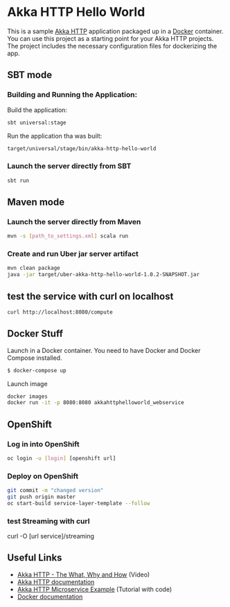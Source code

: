 # Akka HTTP Hello World

This is a sample [Akka HTTP](http://doc.akka.io/docs/akka-stream-and-http-experimental/1.0-M2/scala/http/) application packaged up in a [Docker](https://www.docker.com) container. You can use this project as a starting point for your Akka HTTP projects. The project includes the necessary configuration files for dockerizing the app.

## SBT mode

### Building and Running the Application:

Build the application:

```bash
sbt universal:stage
```

Run the application tha was built:

```bash
target/universal/stage/bin/akka-http-hello-world
```

### Launch the server directly from SBT

```bash
sbt run
```

## Maven mode

### Launch the server directly from Maven

```bash
mvn -s [path_to_settings.xml] scala run
```

### Create and run Uber jar server artifact

```bash
mvn clean package
java -jar target/uber-akka-http-hello-world-1.0.2-SNAPSHOT.jar
```

## test the service with curl on localhost

```bash
curl http://localhost:8080/compute
```

## Docker Stuff

Launch in a Docker container. You need to have Docker and Docker Compose installed.

```bash
$ docker-compose up
```

Launch image

```bash
docker images
docker run -it -p 8080:8080 akkahttphelloworld_webservice
```


## OpenShift

### Log in into OpenShift

```bash
oc login -u [login] [openshift url]
```

### Deploy on OpenShift

```bash
git commit -m "changed version"
git push origin master
oc start-build service-layer-template --follow
```

### test Streaming with curl

curl -O [url service]/streaming

## Useful Links

* [Akka HTTP - The What, Why and How](https://www.youtube.com/watch?v=y_slPbktLr0) (Video)
* [Akka HTTP documentation](http://doc.akka.io/docs/akka-stream-and-http-experimental/1.0-RC4/scala/http/)
* [Akka HTTP Microservice Example](https://www.typesafe.com/activator/template/akka-http-microservice) (Tutorial with code)
* [Docker documentation](https://docs.docker.com/)
